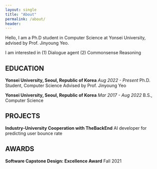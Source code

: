 ```yaml
---
layout: single
title: "About"
permalink: /about/
header:
---
```


Hello, I am a Ph.D student in Computer Science at Yonsei University,
advised by Prof. Jinyoung Yeo.

I am interested in
(1) Dialogue agent
(2) Commonsense Reasoning

## EDUCATION

**Yonsei University, Seoul, Republic of Korea**  *Aug 2022 - Present*
Ph.D. Student, Computer Science
Advised by Prof. Jinyoung Yeo

**Yonsei University, Seoul, Republic of Korea**  *Mar 2017 - Aug 2022*
B.S., Computer Science

## PROJECTS

**Industry-University Cooperation with TheBackEnd**
AI developer for predicting user bounce rate

## AWARDS

**Software Capstone Design: Excellence Award**
Fall 2021

